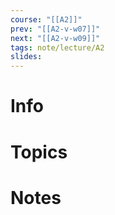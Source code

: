 ```yaml
---
course: "[[A2]]"
prev: "[[A2-v-w07]]"
next: "[[A2-v-w09]]"
tags: note/lecture/A2
slides:
---
```



# Info


# Topics


# Notes